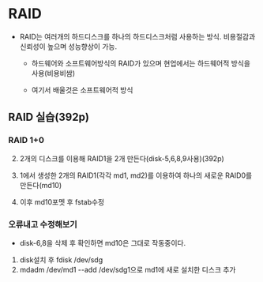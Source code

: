 # RAID

* RAID는 여러개의 하드디스크를 하나의 하드디스크처럼 사용하는 방식. 비용절감과 신뢰성이 높으며 성능향상이 가능.

  * 하드웨어와 소프트웨어방식의 RAID가 있으며 현업에서는 하드웨어적 방식을 사용(비용비쌈)
  
  * 여기서 배울것은 소프트웨어적 방식
  
    

## RAID 실습(392p)

### RAID 1+0

2. 2개의 디스크를 이용해 RAID1을 2개 만든다(disk-5,6,8,9사용)(392p)

2. 1에서 생성한 2개의 RAID1(각각 md1, md2)를 이용하여 하나의 새로운 RAID0를 만든다(md10)

4. 이후 md10포멧 후 fstab수정




### 오류내고 수정해보기

* disk-6,8을 삭제 후 확인하면 md10은 그대로 작동중이다.

1. disk설치 후 fdisk /dev/sdg
2. mdadm /dev/md1 --add /dev/sdg1으로 md1에 새로 설치한 디스크 추가

